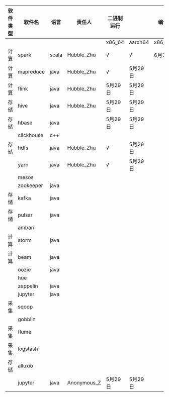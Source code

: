﻿| 软件类型 | 软件名        | 语言    | 责任人          | 二进制运行   |         | 编译      |         | 打rpm包   |         | rpm包安装  |         | rpm包运行  |         | benchmark |         | 架构图 | 依赖图 |
|------|------------|-------|--------------|---------|---------|---------|---------|---------|---------|---------|---------|---------|---------|-----------|---------|-----|-----|
|      |            |       |              | x86\_64 | aarch64 | x86\_64 | aarch64 | x86\_64 | aarch64 | x86\_64 | aarch64 | x86\_64 | aarch64 | x86\_64   | aarch64 |     |     |
| 计算   | spark      | scala | Hubble\_Zhu  | √       | √       | 6月7号    | 6月7号    |         |         |         |         |         |         |           |         |     |     |
| 计算   | mapreduce  | java  | Hubble\_Zhu  | √       | 5月29日   |         |         |         |         |         |         |         |         |           |         |     |     |
| 计算   | flink      | java  | Hubble\_Zhu  | 5月29日   | 5月29日   |         |         |         |         |         |         |         |         |           |         |     |     |
| 存储   | hive       | java  | Hubble\_Zhu  | 5月29日   | 5月29日   |         |         |         |         |         |         |         |         |           |         |     |     |
| 存储   | hbase      | java  |              | 5月29日   | 5月29日   |         |         |         |         |         |         |         |         |           |         |     |     |
|      | clickhouse | c\+\+ |              |         |         |         |         |         |         |         |         |         |         |           |         |     |     |
| 存储   | hdfs       | java  | Hubble\_Zhu  | √       | 5月29日   |         |         |         |         |         |         |         |         |           |         |     |     |
|      | yarn       | java  | Hubble\_Zhu  | √       | 5月29日   |         |         |         |         |         |         |         |         |           |         |     |     |
|      | mesos      |       |              |         |         |         |         |         |         |         |         |         |         |           |         |     |     |
|      | zookeeper  | java  |              |         |         |         |         |         |         |         |         |         |         |           |         |     |     |
| 存储   | kafka      | java  |              |         |         |         |         |         |         |         |         |         |         |           |         |     |     |
| 存储   | pulsar     | java  |              |         |         |         |         |         |         |         |         |         |         |           |         |     |     |
|      | ambari     |       |              |         |         |         |         |         |         |         |         |         |         |           |         |     |     |
| 计算   | storm      | java  |              |         |         |         |         |         |         |         |         |         |         |           |         |     |     |
| 计算   | beam       | java  |              |         |         |         |         |         |         |         |         |         |         |           |         |     |     |
|      | oozie      | java  |              |         |         |         |         |         |         |         |         |         |         |           |         |     |     |
|      | hue        |       |              |         |         |         |         |         |         |         |         |         |         |           |         |     |     |
|      | zeppelin   | java  |              |         |         |         |         |         |         |         |         |         |         |           |         |     |     |
|      | jupyter    | java  |              |         |         |         |         |         |         |         |         |         |         |           |         |     |     |
| 采集   | sqoop      |       |              |         |         |         |         |         |         |         |         |         |         |           |         |     |     |
|      | gobblin    |       |              |         |         |         |         |         |         |         |         |         |         |           |         |     |     |
| 采集   | flume      |       |              |         |         |         |         |         |         |         |         |         |         |           |         |     |     |
| 采集   | logstash   |       |              |         |         |         |         |         |         |         |         |         |         |           |         |     |     |
| 存储   | alluxio    |       |              |         |         |         |         |         |         |         |         |         |         |           |         |     |     |
|      | jupyter    | java  | Anonymous\_Z | 5月29日   | 5月29日   |         |         |         |         |         |         |         |         |           |         |     |     |
